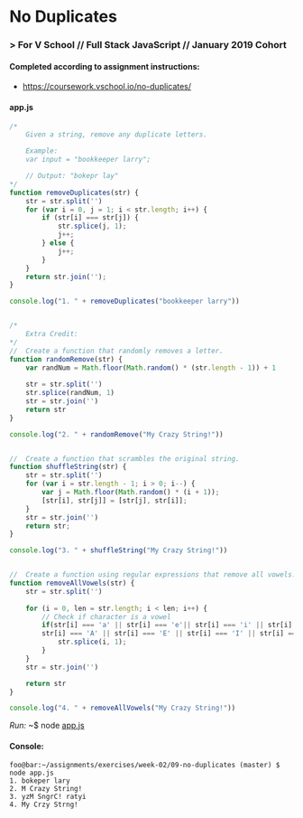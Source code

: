 # No Duplicates
### > For V School // Full Stack JavaScript // January 2019 Cohort

#### Completed according to assignment instructions: 
- https://coursework.vschool.io/no-duplicates/

#### app.js

```javascript
/*
    Given a string, remove any duplicate letters.

    Example:
    var input = "bookkeeper larry";

    // Output: "bokepr lay"
*/
function removeDuplicates(str) {
    str = str.split('')
    for (var i = 0, j = 1; i < str.length; i++) {
        if (str[i] === str[j]) {
            str.splice(j, 1);
            j++;
        } else {
            j++;
        }
    }
    return str.join(''); 
}

console.log("1. " + removeDuplicates("bookkeeper larry"))


/*
    Extra Credit:
*/
//  Create a function that randomly removes a letter.
function randomRemove(str) {
    var randNum = Math.floor(Math.random() * (str.length - 1)) + 1
    
    str = str.split('')
    str.splice(randNum, 1)
    str = str.join('')
    return str
}

console.log("2. " + randomRemove("My Crazy String!"))


//  Create a function that scrambles the original string.
function shuffleString(str) {
    str = str.split('')
    for (var i = str.length - 1; i > 0; i--) {
        var j = Math.floor(Math.random() * (i + 1));
        [str[i], str[j]] = [str[j], str[i]];
    }
    str = str.join('')
    return str;
}

console.log("3. " + shuffleString("My Crazy String!"))


//  Create a function using regular expressions that remove all vowels.
function removeAllVowels(str) {
    str = str.split('')
    
    for (i = 0, len = str.length; i < len; i++) {
        // Check if character is a vowel
        if(str[i] === 'a' || str[i] === 'e'|| str[i] === 'i' || str[i] === 'o'|| str[i] === 'u'||
        str[i] === 'A' || str[i] === 'E' || str[i] === 'I' || str[i] === 'O' || str[i] === 'U') {
            str.splice(i, 1);
        } 
    }
    str = str.join('')

    return str
}

console.log("4. " + removeAllVowels("My Crazy String!"))
```

*Run:* ~$ node <a href="https://github.com/yummywakame/V-School-Assignments/blob/master/exercises/week-02/09-no-duplicates/app.js">app.js</a>

#### Console:
```console
foo@bar:~/assignments/exercises/week-02/09-no-duplicates (master) $ node app.js
1. bokeper lary
2. M Crazy String!
3. yzM SngrC! ratyi
4. My Crzy Strng!
```
